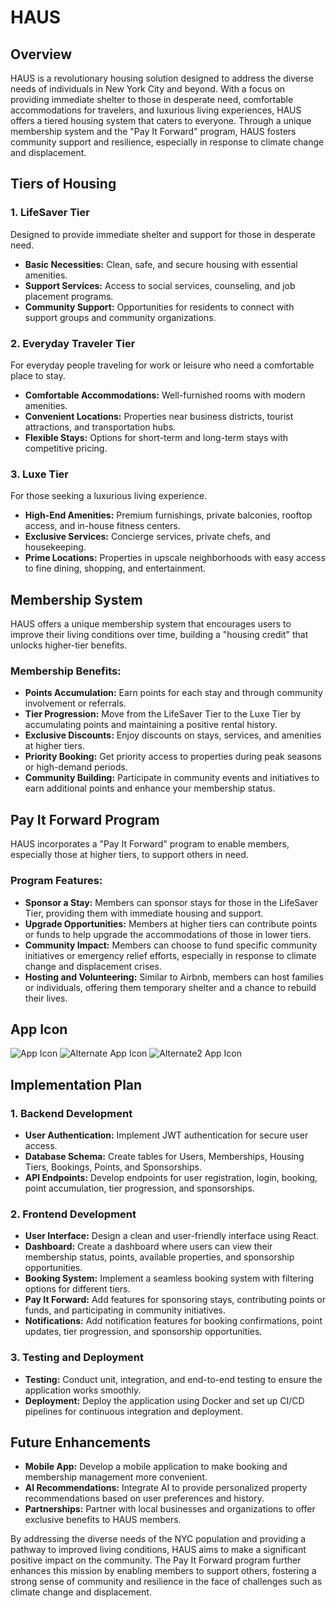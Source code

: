 # HAUS

## Overview
HAUS is a revolutionary housing solution designed to address the diverse needs of individuals in New York City and beyond. With a focus on providing immediate shelter to those in desperate need, comfortable accommodations for travelers, and luxurious living experiences, HAUS offers a tiered housing system that caters to everyone. Through a unique membership system and the "Pay It Forward" program, HAUS fosters community support and resilience, especially in response to climate change and displacement.

## Tiers of Housing

### 1. LifeSaver Tier
Designed to provide immediate shelter and support for those in desperate need.
- **Basic Necessities:** Clean, safe, and secure housing with essential amenities.
- **Support Services:** Access to social services, counseling, and job placement programs.
- **Community Support:** Opportunities for residents to connect with support groups and community organizations.

### 2. Everyday Traveler Tier
For everyday people traveling for work or leisure who need a comfortable place to stay.
- **Comfortable Accommodations:** Well-furnished rooms with modern amenities.
- **Convenient Locations:** Properties near business districts, tourist attractions, and transportation hubs.
- **Flexible Stays:** Options for short-term and long-term stays with competitive pricing.

### 3. Luxe Tier
For those seeking a luxurious living experience.
- **High-End Amenities:** Premium furnishings, private balconies, rooftop access, and in-house fitness centers.
- **Exclusive Services:** Concierge services, private chefs, and housekeeping.
- **Prime Locations:** Properties in upscale neighborhoods with easy access to fine dining, shopping, and entertainment.

## Membership System
HAUS offers a unique membership system that encourages users to improve their living conditions over time, building a "housing credit" that unlocks higher-tier benefits.

### Membership Benefits:
- **Points Accumulation:** Earn points for each stay and through community involvement or referrals.
- **Tier Progression:** Move from the LifeSaver Tier to the Luxe Tier by accumulating points and maintaining a positive rental history.
- **Exclusive Discounts:** Enjoy discounts on stays, services, and amenities at higher tiers.
- **Priority Booking:** Get priority access to properties during peak seasons or high-demand periods.
- **Community Building:** Participate in community events and initiatives to earn additional points and enhance your membership status.

## Pay It Forward Program
HAUS incorporates a "Pay It Forward" program to enable members, especially those at higher tiers, to support others in need.

### Program Features:
- **Sponsor a Stay:** Members can sponsor stays for those in the LifeSaver Tier, providing them with immediate housing and support.
- **Upgrade Opportunities:** Members at higher tiers can contribute points or funds to help upgrade the accommodations of those in lower tiers.
- **Community Impact:** Members can choose to fund specific community initiatives or emergency relief efforts, especially in response to climate change and displacement crises.
- **Hosting and Volunteering:** Similar to Airbnb, members can host families or individuals, offering them temporary shelter and a chance to rebuild their lives.

## App Icon
![App Icon](public/mobile.jpeg)
![Alternate App Icon](public/hauses.jpeg)
![Alternate2 App Icon](public/accomadations.jpeg)


## Implementation Plan

### 1. Backend Development
- **User Authentication:** Implement JWT authentication for secure user access.
- **Database Schema:** Create tables for Users, Memberships, Housing Tiers, Bookings, Points, and Sponsorships.
- **API Endpoints:** Develop endpoints for user registration, login, booking, point accumulation, tier progression, and sponsorships.

### 2. Frontend Development
- **User Interface:** Design a clean and user-friendly interface using React.
- **Dashboard:** Create a dashboard where users can view their membership status, points, available properties, and sponsorship opportunities.
- **Booking System:** Implement a seamless booking system with filtering options for different tiers.
- **Pay It Forward:** Add features for sponsoring stays, contributing points or funds, and participating in community initiatives.
- **Notifications:** Add notification features for booking confirmations, point updates, tier progression, and sponsorship opportunities.

### 3. Testing and Deployment
- **Testing:** Conduct unit, integration, and end-to-end testing to ensure the application works smoothly.
- **Deployment:** Deploy the application using Docker and set up CI/CD pipelines for continuous integration and deployment.

## Future Enhancements
- **Mobile App:** Develop a mobile application to make booking and membership management more convenient.
- **AI Recommendations:** Integrate AI to provide personalized property recommendations based on user preferences and history.
- **Partnerships:** Partner with local businesses and organizations to offer exclusive benefits to HAUS members.

By addressing the diverse needs of the NYC population and providing a pathway to improved living conditions, HAUS aims to make a significant positive impact on the community. The Pay It Forward program further enhances this mission by enabling members to support others, fostering a strong sense of community and resilience in the face of challenges such as climate change and displacement.
